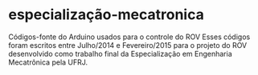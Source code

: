 # especialização-mecatronica
 Códigos-fonte do Arduino usados para o controle do ROV
 Esses códigos foram escritos entre Julho/2014 e Fevereiro/2015 para o projeto do ROV desenvolvido como trabalho final da Especialização em Engenharia Mecatrônica pela UFRJ.

